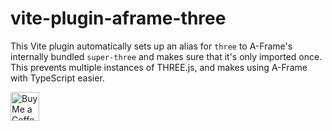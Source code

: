 # vite-plugin-aframe-three
This Vite plugin automatically sets up an alias for `three` to A-Frame's internally bundled `super-three` and makes sure that it's only imported once. This prevents multiple instances of THREE.js, and makes using A-Frame with TypeScript easier.

<a href='https://ko-fi.com/fernsolutions' target='_blank'><img height='35' style='border:0px;height:46px;' src='https://az743702.vo.msecnd.net/cdn/kofi3.png?v=0' border='0' alt='Buy Me a Coffee at ko-fi.com' /></a>